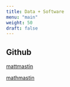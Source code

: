 ```yaml
---
title: Data + Software
menu: "main"
weight: 50
draft: false
---
```


## Github

[mattmastin](https://github.com/mattmastin)

[mathmastin](https://github.com/mathmastin)
